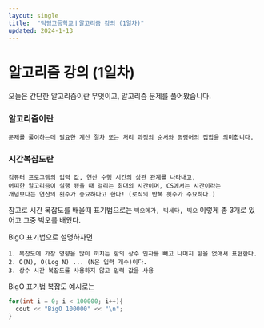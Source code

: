 ```yaml
---
layout: single
title:  "덕영고등학교ㅣ알고리즘 강의 (1일차)"
updated: 2024-1-13
---
```


# 알고리즘 강의 (1일차)

오늘은 간단한 알고리즘이란 무엇이고, 알고리즘 문제를 풀어봤습니다.

### 알고리즘이란

```
문제를 풀이하는데 필요한 계산 절차 또는 처리 과정의 순서와 명령어의 집합을 의미합니다.
```

### 시간복잡도란

```
컴퓨터 프로그램의 입력 값, 연산 수행 시간의 상관 관계를 나타내고,
어떠한 알고리즘이 실행 됐을 때 걸리는 최대의 시간이며, CS에서는 시간이라는
개념보다는 연산의 횟수가 중요하다고 한다! (로직의 반복 흿수가 주요하다.)
```

참고로 시간 복잡도를 배울때 표기법으로는 ```빅오메가, 빅세타, 빅오``` 이렇게 총 3개로 있어고 그중 빅오를 배웠다.

BigO 표기법으로 설명하자면

```
1. 복잡도에 가장 영향을 많이 끼치는 항의 상수 인자를 빼고 나머지 항을 없애서 표현한다.
2. O(N), O(Log N) ... (N은 입력 개수)이다.
3. 상수 시간 복잡도를 사용하지 않고 입력 값을 사용
```
BigO 표기법 복잡도 예시로는

```C++
for(int i = 0; i < 100000; i++){
  cout << "BigO 100000" << "\n";
}
```
